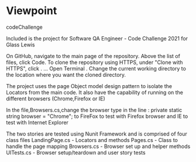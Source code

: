 # Viewpoint
codeChallenge

Included is the project for Software QA Engineer - Code Challenge 2021 for Glass Lewis


On GitHub, navigate to the main page of the repository.
Above the list of files, click Code.
To clone the repository using HTTPS, under "Clone with HTTPS", click . ...
Open Terminal .
Change the current working directory to the location where you want the cloned directory.

The project uses the page Object model design pattern to isolate the Locators from the main code.
It also have the capability of running on the different browsers (Chrome,Firefox or IE)

In the file,Browsers.cs,change the browser type in the line :
private static string browser = "Chrome";
to FireFox to test with Firefox browser
and IE to test with Internet Explorer

The two stories are tested using Nunit Framework and is comprised of four class files
LandingPage.cs - Locators and methods
Pages.cs - Class to handle the page mapping
Browsers.cs - Browser set up and helper methods
UITests.cs - Browser setup/teardown and user story tests 
